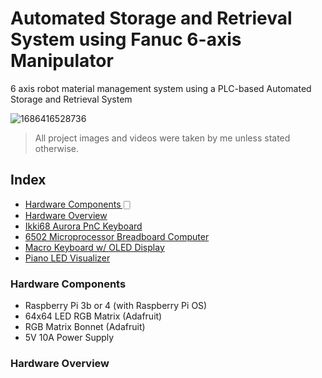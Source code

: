 # Automated Storage and Retrieval System using Fanuc 6-axis Manipulator

6 axis robot material management system using a PLC-based Automated Storage and Retrieval System

![1686416528736](https://github.com/btyprasanna/Automated-Storage-and-Retrieval-System-using-Fanuc-6-axis-Manipulator/assets/106366271/ae92cd19-a6f4-4941-a6f0-33405bae16d7)

> All project images and videos were taken by me unless stated otherwise.

## Index

- [Hardware Components 🀆](#hardware-components)
- [Hardware Overview](#hardware-overview)
- [Ikki68 Aurora PnC Keyboard](#ikki68-pnc-keyboard)
- [6502 Microprocessor Breadboard Computer](#6502-breadboard-computer)
- [Macro Keyboard w/ OLED Display](#macro-keyboard-with-oled)
- [Piano LED Visualizer](#piano-led-visualizer)



### Hardware Components
- Raspberry Pi 3b or 4 (with Raspberry Pi OS)
- 64x64 LED RGB Matrix (Adafruit)
- RGB Matrix Bonnet (Adafruit)
- 5V 10A Power Supply


### Hardware Overview

